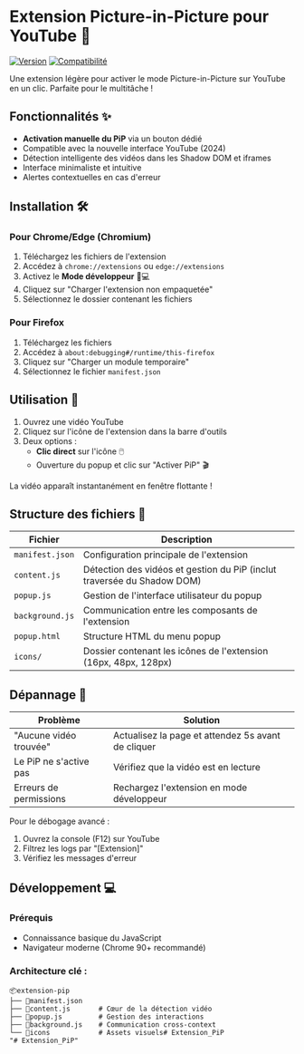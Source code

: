 # Extension Picture-in-Picture pour YouTube 🎥

[![Version](https://img.shields.io/badge/version-2.0-blue)]()
[![Compatibilité](https://img.shields.io/badge/navigateurs-Chrome%20|%20Edge%20|%20Firefox-success)]()

Une extension légère pour activer le mode Picture-in-Picture sur YouTube en un clic. Parfaite pour le multitâche !

## Fonctionnalités ✨

- **Activation manuelle du PiP** via un bouton dédié
- Compatible avec la nouvelle interface YouTube (2024)
- Détection intelligente des vidéos dans les Shadow DOM et iframes
- Interface minimaliste et intuitive
- Alertes contextuelles en cas d'erreur

## Installation 🛠️

### Pour Chrome/Edge (Chromium)
1. Téléchargez les fichiers de l'extension
2. Accédez à `chrome://extensions` ou `edge://extensions`
3. Activez le **Mode développeur** 🧑💻
4. Cliquez sur "Charger l'extension non empaquetée"
5. Sélectionnez le dossier contenant les fichiers

### Pour Firefox
1. Téléchargez les fichiers
2. Accédez à `about:debugging#/runtime/this-firefox`
3. Cliquez sur "Charger un module temporaire"
4. Sélectionnez le fichier `manifest.json`

## Utilisation 🚀

1. Ouvrez une vidéo YouTube
2. Cliquez sur l'icône de l'extension dans la barre d'outils
3. Deux options :
   - **Clic direct** sur l'icône 🖱️
   - Ouverture du popup et clic sur "Activer PiP" 🎬

La vidéo apparaît instantanément en fenêtre flottante !

## Structure des fichiers 📂

| Fichier          | Description                                                                 |
|------------------|-----------------------------------------------------------------------------|
| `manifest.json`  | Configuration principale de l'extension                                     |
| `content.js`     | Détection des vidéos et gestion du PiP (inclut traversée du Shadow DOM)     |
| `popup.js`       | Gestion de l'interface utilisateur du popup                                 |
| `background.js`  | Communication entre les composants de l'extension                           |
| `popup.html`     | Structure HTML du menu popup                                                |
| `icons/`         | Dossier contenant les icônes de l'extension (16px, 48px, 128px)            |

## Dépannage 🔧

**Problème** | **Solution** 
---|---
"Aucune vidéo trouvée" | Actualisez la page et attendez 5s avant de cliquer
Le PiP ne s'active pas | Vérifiez que la vidéo est en lecture
Erreurs de permissions | Rechargez l'extension en mode développeur

Pour le débogage avancé :
1. Ouvrez la console (F12) sur YouTube
2. Filtrez les logs par "[Extension]"
3. Vérifiez les messages d'erreur

## Développement 💻

### Prérequis
- Connaissance basique du JavaScript
- Navigateur moderne (Chrome 90+ recommandé)

### Architecture clé :
```plaintext
📦extension-pip
├── 📄manifest.json
├── 📄content.js       # Cœur de la détection vidéo
├── 📄popup.js         # Gestion des interactions
├── 📄background.js    # Communication cross-context
└── 📂icons            # Assets visuels# Extension_PiP
"# Extension_PiP" 
